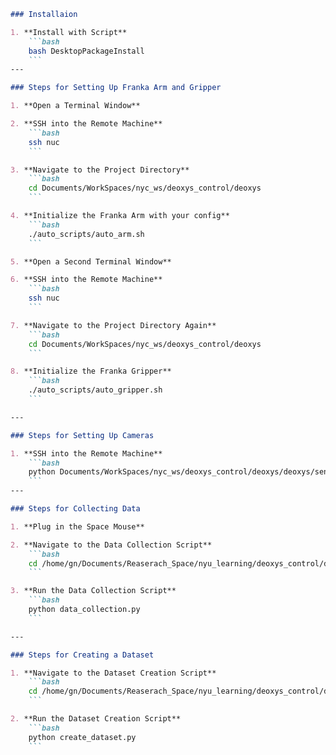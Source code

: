 ```markdown
### Installaion

1. **Install with Script**
    ```bash
    bash DesktopPackageInstall
    ```
---

### Steps for Setting Up Franka Arm and Gripper

1. **Open a Terminal Window**

2. **SSH into the Remote Machine**
    ```bash
    ssh nuc
    ```

3. **Navigate to the Project Directory**
    ```bash
    cd Documents/WorkSpaces/nyc_ws/deoxys_control/deoxys
    ```

4. **Initialize the Franka Arm with your config**
    ```bash
    ./auto_scripts/auto_arm.sh
    ```

5. **Open a Second Terminal Window**

6. **SSH into the Remote Machine**
    ```bash
    ssh nuc
    ```

7. **Navigate to the Project Directory Again**
    ```bash
    cd Documents/WorkSpaces/nyc_ws/deoxys_control/deoxys
    ```

8. **Initialize the Franka Gripper**
    ```bash
    ./auto_scripts/auto_gripper.sh
    ```

---

### Steps for Setting Up Cameras

1. **SSH into the Remote Machine**
    ```bash
    python Documents/WorkSpaces/nyc_ws/deoxys_control/deoxys/deoxys/sensor_interface/camera_server.py
    ```
---

### Steps for Collecting Data

1. **Plug in the Space Mouse**

2. **Navigate to the Data Collection Script**
    ```bash
    cd /home/gn/Documents/Reaserach_Space/nyu_learning/deoxys_control/deoxys/examples/demo_collection
    ```

3. **Run the Data Collection Script**
    ```bash
    python data_collection.py
    ```

---

### Steps for Creating a Dataset

1. **Navigate to the Dataset Creation Script**
    ```bash
    cd /home/gn/Documents/Reaserach_Space/nyu_learning/deoxys_control/deoxys/examples/demo_collection
    ```

2. **Run the Dataset Creation Script**
    ```bash
    python create_dataset.py
    ```
